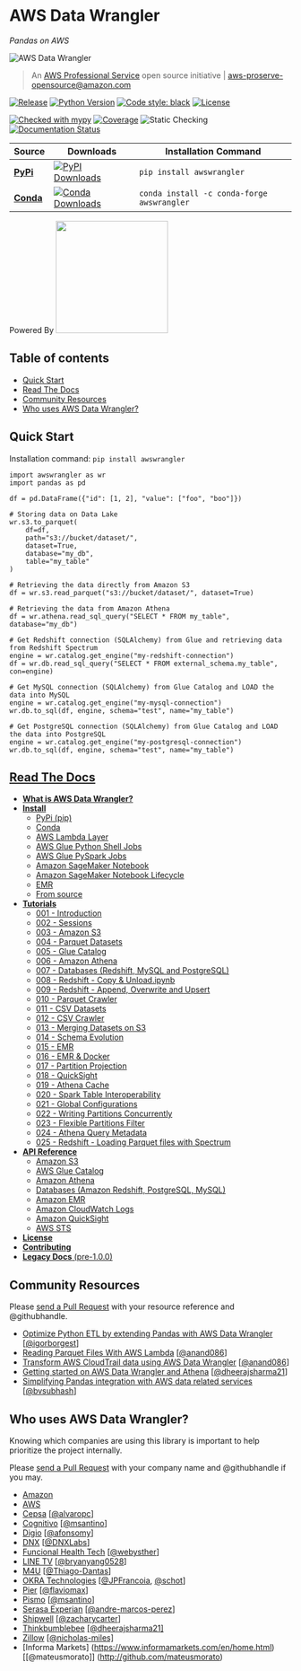 # AWS Data Wrangler

*Pandas on AWS*

![AWS Data Wrangler](docs/source/_static/logo2.png?raw=true "AWS Data Wrangler")

> An [AWS Professional Service](https://aws.amazon.com/professional-services/) open source initiative | aws-proserve-opensource@amazon.com

[![Release](https://img.shields.io/badge/release-1.9.6-brightgreen.svg)](https://pypi.org/project/awswrangler/)
[![Python Version](https://img.shields.io/badge/python-3.6%20%7C%203.7%20%7C%203.8-brightgreen.svg)](https://anaconda.org/conda-forge/awswrangler)
[![Code style: black](https://img.shields.io/badge/code%20style-black-000000.svg)](https://github.com/psf/black)
[![License](https://img.shields.io/badge/License-Apache%202.0-blue.svg)](https://opensource.org/licenses/Apache-2.0)

[![Checked with mypy](http://www.mypy-lang.org/static/mypy_badge.svg)](http://mypy-lang.org/)
[![Coverage](https://img.shields.io/badge/coverage-93%25-brightgreen.svg)](https://pypi.org/project/awswrangler/)
![Static Checking](https://github.com/awslabs/aws-data-wrangler/workflows/Static%20Checking/badge.svg?branch=master)
[![Documentation Status](https://readthedocs.org/projects/aws-data-wrangler/badge/?version=latest)](https://aws-data-wrangler.readthedocs.io/?badge=latest)

| Source | Downloads | Installation Command |
|--------|-----------|----------------------|
| **[PyPi](https://pypi.org/project/awswrangler/)**  | [![PyPI Downloads](https://pepy.tech/badge/awswrangler)](https://pypi.org/project/awswrangler/) | `pip install awswrangler` |
| **[Conda](https://anaconda.org/conda-forge/awswrangler)** | [![Conda Downloads](https://img.shields.io/conda/dn/conda-forge/awswrangler.svg)](https://anaconda.org/conda-forge/awswrangler) | `conda install -c conda-forge awswrangler` |

Powered By [<img src="https://arrow.apache.org/img/arrow.png" width="200">](https://arrow.apache.org/powered_by/)

## Table of contents

- [Quick Start](#quick-start)
- [Read The Docs](#read-the-docs)
- [Community Resources](#community-resources)
- [Who uses AWS Data Wrangler?](#who-uses-aws-data-wrangler)

## Quick Start

Installation command: `pip install awswrangler`

```py3
import awswrangler as wr
import pandas as pd

df = pd.DataFrame({"id": [1, 2], "value": ["foo", "boo"]})

# Storing data on Data Lake
wr.s3.to_parquet(
    df=df,
    path="s3://bucket/dataset/",
    dataset=True,
    database="my_db",
    table="my_table"
)

# Retrieving the data directly from Amazon S3
df = wr.s3.read_parquet("s3://bucket/dataset/", dataset=True)

# Retrieving the data from Amazon Athena
df = wr.athena.read_sql_query("SELECT * FROM my_table", database="my_db")

# Get Redshift connection (SQLAlchemy) from Glue and retrieving data from Redshift Spectrum
engine = wr.catalog.get_engine("my-redshift-connection")
df = wr.db.read_sql_query("SELECT * FROM external_schema.my_table", con=engine)

# Get MySQL connection (SQLAlchemy) from Glue Catalog and LOAD the data into MySQL
engine = wr.catalog.get_engine("my-mysql-connection")
wr.db.to_sql(df, engine, schema="test", name="my_table")

# Get PostgreSQL connection (SQLAlchemy) from Glue Catalog and LOAD the data into PostgreSQL
engine = wr.catalog.get_engine("my-postgresql-connection")
wr.db.to_sql(df, engine, schema="test", name="my_table")
```

## [Read The Docs](https://aws-data-wrangler.readthedocs.io/)

- [**What is AWS Data Wrangler?**](https://aws-data-wrangler.readthedocs.io/en/stable/what.html)
- [**Install**](https://aws-data-wrangler.readthedocs.io/en/stable/install.html)
  - [PyPi (pip)](https://aws-data-wrangler.readthedocs.io/en/stable/install.html#pypi-pip)
  - [Conda](https://aws-data-wrangler.readthedocs.io/en/stable/install.html#conda)
  - [AWS Lambda Layer](https://aws-data-wrangler.readthedocs.io/en/stable/install.html#aws-lambda-layer)
  - [AWS Glue Python Shell Jobs](https://aws-data-wrangler.readthedocs.io/en/stable/install.html#aws-glue-python-shell-jobs)
  - [AWS Glue PySpark Jobs](https://aws-data-wrangler.readthedocs.io/en/stable/install.html#aws-glue-pyspark-jobs)
  - [Amazon SageMaker Notebook](https://aws-data-wrangler.readthedocs.io/en/stable/install.html#amazon-sagemaker-notebook)
  - [Amazon SageMaker Notebook Lifecycle](https://aws-data-wrangler.readthedocs.io/en/stable/install.html#amazon-sagemaker-notebook-lifecycle)
  - [EMR](https://aws-data-wrangler.readthedocs.io/en/stable/install.html#emr)
  - [From source](https://aws-data-wrangler.readthedocs.io/en/stable/install.html#from-source)
- [**Tutorials**](https://github.com/awslabs/aws-data-wrangler/tree/master/tutorials)
  - [001 - Introduction](https://github.com/awslabs/aws-data-wrangler/blob/master/tutorials/001%20-%20Introduction.ipynb)
  - [002 - Sessions](https://github.com/awslabs/aws-data-wrangler/blob/master/tutorials/002%20-%20Sessions.ipynb)
  - [003 - Amazon S3](https://github.com/awslabs/aws-data-wrangler/blob/master/tutorials/003%20-%20Amazon%20S3.ipynb)
  - [004 - Parquet Datasets](https://github.com/awslabs/aws-data-wrangler/blob/master/tutorials/004%20-%20Parquet%20Datasets.ipynb)
  - [005 - Glue Catalog](https://github.com/awslabs/aws-data-wrangler/blob/master/tutorials/005%20-%20Glue%20Catalog.ipynb)
  - [006 - Amazon Athena](https://github.com/awslabs/aws-data-wrangler/blob/master/tutorials/006%20-%20Amazon%20Athena.ipynb)
  - [007 - Databases (Redshift, MySQL and PostgreSQL)](https://github.com/awslabs/aws-data-wrangler/blob/master/tutorials/007%20-%20Redshift%2C%20MySQL%2C%20PostgreSQL.ipynb)
  - [008 - Redshift - Copy & Unload.ipynb](https://github.com/awslabs/aws-data-wrangler/blob/master/tutorials/008%20-%20Redshift%20-%20Copy%20%26%20Unload.ipynb)
  - [009 - Redshift - Append, Overwrite and Upsert](https://github.com/awslabs/aws-data-wrangler/blob/master/tutorials/009%20-%20Redshift%20-%20Append%2C%20Overwrite%2C%20Upsert.ipynb)
  - [010 - Parquet Crawler](https://github.com/awslabs/aws-data-wrangler/blob/master/tutorials/010%20-%20Parquet%20Crawler.ipynb)
  - [011 - CSV Datasets](https://github.com/awslabs/aws-data-wrangler/blob/master/tutorials/011%20-%20CSV%20Datasets.ipynb)
  - [012 - CSV Crawler](https://github.com/awslabs/aws-data-wrangler/blob/master/tutorials/012%20-%20CSV%20Crawler.ipynb)
  - [013 - Merging Datasets on S3](https://github.com/awslabs/aws-data-wrangler/blob/master/tutorials/013%20-%20Merging%20Datasets%20on%20S3.ipynb)
  - [014 - Schema Evolution](https://github.com/awslabs/aws-data-wrangler/blob/master/tutorials/014%20-%20Schema%20Evolution.ipynb)
  - [015 - EMR](https://github.com/awslabs/aws-data-wrangler/blob/master/tutorials/015%20-%20EMR.ipynb)
  - [016 - EMR & Docker](https://github.com/awslabs/aws-data-wrangler/blob/master/tutorials/016%20-%20EMR%20%26%20Docker.ipynb)
  - [017 - Partition Projection](https://github.com/awslabs/aws-data-wrangler/blob/master/tutorials/017%20-%20Partition%20Projection.ipynb)
  - [018 - QuickSight](https://github.com/awslabs/aws-data-wrangler/blob/master/tutorials/018%20-%20QuickSight.ipynb)
  - [019 - Athena Cache](https://github.com/awslabs/aws-data-wrangler/blob/master/tutorials/019%20-%20Athena%20Cache.ipynb)
  - [020 - Spark Table Interoperability](https://github.com/awslabs/aws-data-wrangler/blob/master/tutorials/020%20-%20Spark%20Table%20Interoperability.ipynb)
  - [021 - Global Configurations](https://github.com/awslabs/aws-data-wrangler/blob/master/tutorials/021%20-%20Global%20Configurations.ipynb)
  - [022 - Writing Partitions Concurrently](https://github.com/awslabs/aws-data-wrangler/blob/master/tutorials/022%20-%20Writing%20Partitions%20Concurrently.ipynb)
  - [023 - Flexible Partitions Filter](https://github.com/awslabs/aws-data-wrangler/blob/master/tutorials/023%20-%20Flexible%20Partitions%20Filter.ipynb)
  - [024 - Athena Query Metadata](https://github.com/awslabs/aws-data-wrangler/blob/master/tutorials/024%20-%20Athena%20Query%20Metadata.ipynb)
  - [025 - Redshift - Loading Parquet files with Spectrum](https://github.com/awslabs/aws-data-wrangler/blob/master/tutorials/025%20-%20Redshift%20-%20Loading%20Parquet%20files%20with%20Spectrum.ipynb)
- [**API Reference**](https://aws-data-wrangler.readthedocs.io/en/stable/api.html)
  - [Amazon S3](https://aws-data-wrangler.readthedocs.io/en/stable/api.html#amazon-s3)
  - [AWS Glue Catalog](https://aws-data-wrangler.readthedocs.io/en/stable/api.html#aws-glue-catalog)
  - [Amazon Athena](https://aws-data-wrangler.readthedocs.io/en/stable/api.html#amazon-athena)
  - [Databases (Amazon Redshift, PostgreSQL, MySQL)](https://aws-data-wrangler.readthedocs.io/en/stable/api.html#databases-amazon-redshift-postgresql-mysql)
  - [Amazon EMR](https://aws-data-wrangler.readthedocs.io/en/stable/api.html#amazon-emr)
  - [Amazon CloudWatch Logs](https://aws-data-wrangler.readthedocs.io/en/stable/api.html#amazon-cloudwatch-logs)
  - [Amazon QuickSight](https://aws-data-wrangler.readthedocs.io/en/stable/api.html#amazon-quicksight)
  - [AWS STS](https://aws-data-wrangler.readthedocs.io/en/stable/api.html#aws-sts)
- [**License**](https://github.com/awslabs/aws-data-wrangler/blob/master/LICENSE.txt)
- [**Contributing**](https://github.com/awslabs/aws-data-wrangler/blob/master/CONTRIBUTING.md)
- [**Legacy Docs** (pre-1.0.0)](https://aws-data-wrangler.readthedocs.io/en/legacy/)

## Community Resources

Please [send a Pull Request](https://github.com/awslabs/aws-data-wrangler/edit/master/README.md) with your resource reference and @githubhandle.

- [Optimize Python ETL by extending Pandas with AWS Data Wrangler](https://aws.amazon.com/blogs/big-data/optimize-python-etl-by-extending-pandas-with-aws-data-wrangler/) [[@igorborgest](https://github.com/igorborgest)]
- [Reading Parquet Files With AWS Lambda](https://aprakash.wordpress.com/2020/04/14/reading-parquet-files-with-aws-lambda/) [[@anand086](https://github.com/anand086)]
- [Transform AWS CloudTrail data using AWS Data Wrangler](https://aprakash.wordpress.com/2020/09/17/transform-aws-cloudtrail-data-using-aws-data-wrangler/) [[@anand086](https://github.com/anand086)]
- [Getting started on AWS Data Wrangler and Athena](https://medium.com/@dheerajsharmainampudi/getting-started-on-aws-data-wrangler-and-athena-7b446c834076) [[@dheerajsharma21](https://github.com/dheerajsharma21)]
- [Simplifying Pandas integration with AWS data related services](https://medium.com/@bv_subhash/aws-data-wrangler-simplifying-pandas-integration-with-aws-data-related-services-2b3325c12188) [[@bvsubhash](https://github.com/bvsubhash)]

## Who uses AWS Data Wrangler?

Knowing which companies are using this library is important to help prioritize the project internally.

Please [send a Pull Request](https://github.com/awslabs/aws-data-wrangler/edit/master/README.md) with your company name and @githubhandle if you may.

- [Amazon](https://www.amazon.com/)
- [AWS](https://aws.amazon.com/)
- [Cepsa](https://cepsa.com) [[@alvaropc](https://github.com/alvaropc)]
- [Cognitivo](https://www.cognitivo.ai/) [[@msantino](https://github.com/msantino)]
- [Digio](https://www.digio.com.br/) [[@afonsomy](https://github.com/afonsomy)]
- [DNX](https://www.dnx.solutions/) [[@DNXLabs](https://github.com/DNXLabs)]
- [Funcional Health Tech](https://www.funcionalcorp.com.br/) [[@webysther](https://github.com/webysther)]
- [LINE TV](https://www.linetv.tw/) [[@bryanyang0528](https://github.com/bryanyang0528)]
- [M4U](https://www.m4u.com.br/) [[@Thiago-Dantas](https://github.com/Thiago-Dantas)]
- [OKRA Technologies](https://okra.ai) [[@JPFrancoia](https://github.com/JPFrancoia), [@schot](https://github.com/schot)]
- [Pier](https://www.pier.digital/) [[@flaviomax](https://github.com/flaviomax)]
- [Pismo](https://www.pismo.io/) [[@msantino](https://github.com/msantino)]
- [Serasa Experian](https://www.serasaexperian.com.br/) [[@andre-marcos-perez](https://github.com/andre-marcos-perez)]
- [Shipwell](https://shipwell.com/) [[@zacharycarter](https://github.com/zacharycarter)]
- [Thinkbumblebee](https://www.thinkbumblebee.com/) [[@dheerajsharma21]](https://github.com/dheerajsharma21)
- [Zillow](https://www.zillow.com/) [[@nicholas-miles]](https://github.com/nicholas-miles)
- [Informa Markets] (https://www.informamarkets.com/en/home.html) [[@mateusmorato]] (http://github.com/mateusmorato)
